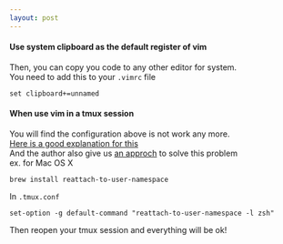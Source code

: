 ```yaml
---
layout: post
---
```


#### Use system clipboard as the default register of vim
Then, you can copy you code to any other editor for system.  
You need to add this to your `.vimrc` file

    set clipboard+=unnamed

#### When use vim in a tmux session
You will find the configuration above is not work any more.  
[Here is a good explanation for this](http://stackoverflow.com/questions/11404800/fix-vim-tmux-yank-paste-on-unnamed-register)  
And the author also give us [an approch](https://github.com/ChrisJohnsen/tmux-MacOSX-pasteboard) to solve this problem  
ex. for Mac OS X

    brew install reattach-to-user-namespace

In `.tmux.conf`

    set-option -g default-command "reattach-to-user-namespace -l zsh"

Then reopen your tmux session and everything will be ok!
